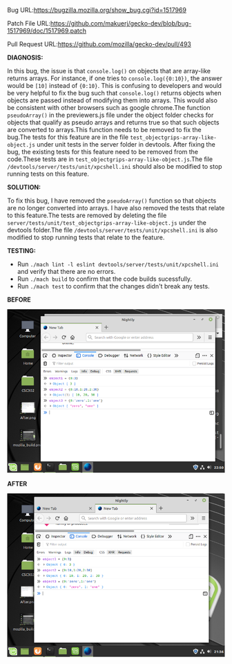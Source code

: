 
Bug URL:https://bugzilla.mozilla.org/show_bug.cgi?id=1517969

Patch File URL:https://github.com/makuerj/gecko-dev/blob/bug-1517969/doc/1517969.patch

Pull Request URL:https://github.com/mozilla/gecko-dev/pull/493

**DIAGNOSIS:**

In this bug, the issue is that `console.log()` on objects that are array-like returns arrays. For instance, if one tries to `console.log({0:10})`, the answer would be `[10]` instead of `{0:10}`. This is confusing to developers and would be very helpful to fix the bug such that `console.log()` returns objects when objects are passed instead of modifying them into arrays. This would also be consistent with other browsers such as google chrome.The function `pseudoArray()` in the previewers.js file under the object folder checks for objects that qualify as pseudo arrays and returns true so that such objects are converted to arrays.This function needs to be removed to fix the bug.The tests for this feature are in the file `test_objectgrips-array-like-object.js` under unit tests in the server folder in devtools. After fixing the bug, the existing tests for this feature need to be removed from the code.These tests are in `test_objectgrips-array-like-object.js`.The file `/devtools/server/tests/unit/xpcshell.ini` should also be modified to stop running tests on this feature.
                                  
**SOLUTION:**

To fix this bug, I have removed the `pseudoArray()` function so that objects are no longer converted into arrays. I have also removed the tests that relate to this feature.The tests are removed by deleting the file `server/tests/unit/test_objectgrips-array-like-object.js` under the devtools folder.The file `/devtools/server/tests/unit/xpcshell.ini` is also modified to stop running tests that relate to the feature.
                                  
                                  
 **TESTING:**
 * Run `./mach lint -l eslint devtools/server/tests/unit/xpcshell.ini` and verify that there are no errors.
 * Run `./mach build` to confirm that the code builds sucessfully.
 * Run `./mach test` to confirm that the changes didn't break any tests.
 
 **BEFORE**
 
 ![alt text](../doc/Before.png?raw=true, "BEFORE")
 
 **AFTER**
 
 ![alt text](../doc/After.png?raw=true)
 
